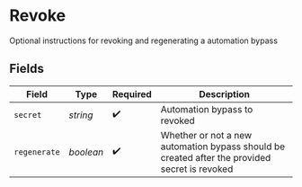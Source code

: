 # Revoke

Optional instructions for revoking and regenerating a automation bypass


## Fields

| Field                                                                                         | Type                                                                                          | Required                                                                                      | Description                                                                                   |
| --------------------------------------------------------------------------------------------- | --------------------------------------------------------------------------------------------- | --------------------------------------------------------------------------------------------- | --------------------------------------------------------------------------------------------- |
| `secret`                                                                                      | *string*                                                                                      | :heavy_check_mark:                                                                            | Automation bypass to revoked                                                                  |
| `regenerate`                                                                                  | *boolean*                                                                                     | :heavy_check_mark:                                                                            | Whether or not a new automation bypass should be created after the provided secret is revoked |